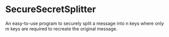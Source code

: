 # SecureSecretSplitter
 An easy-to-use program to securely split a message into n keys where only m keys are required to recreate the original message.
